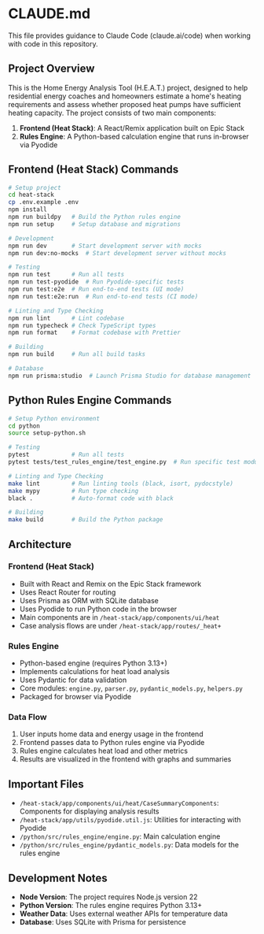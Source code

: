 # CLAUDE.md

This file provides guidance to Claude Code (claude.ai/code) when working with code in this repository.

## Project Overview

This is the Home Energy Analysis Tool (H.E.A.T.) project, designed to help residential energy coaches and homeowners estimate a home's heating requirements and assess whether proposed heat pumps have sufficient heating capacity. The project consists of two main components:

1. **Frontend (Heat Stack)**: A React/Remix application built on Epic Stack
2. **Rules Engine**: A Python-based calculation engine that runs in-browser via Pyodide

## Frontend (Heat Stack) Commands

```bash
# Setup project
cd heat-stack
cp .env.example .env
npm install
npm run buildpy   # Build the Python rules engine
npm run setup     # Setup database and migrations

# Development
npm run dev       # Start development server with mocks
npm run dev:no-mocks  # Start development server without mocks

# Testing
npm run test      # Run all tests
npm run test-pyodide  # Run Pyodide-specific tests
npm run test:e2e  # Run end-to-end tests (UI mode)
npm run test:e2e:run  # Run end-to-end tests (CI mode)

# Linting and Type Checking
npm run lint      # Lint codebase
npm run typecheck # Check TypeScript types
npm run format    # Format codebase with Prettier

# Building
npm run build     # Run all build tasks

# Database
npm run prisma:studio  # Launch Prisma Studio for database management
```

## Python Rules Engine Commands

```bash
# Setup Python environment
cd python
source setup-python.sh

# Testing
pytest            # Run all tests
pytest tests/test_rules_engine/test_engine.py  # Run specific test module

# Linting and Type Checking
make lint         # Run linting tools (black, isort, pydocstyle)
make mypy         # Run type checking
black .           # Auto-format code with black

# Building
make build        # Build the Python package
```

## Architecture

### Frontend (Heat Stack)
- Built with React and Remix on the Epic Stack framework
- Uses React Router for routing
- Uses Prisma as ORM with SQLite database
- Uses Pyodide to run Python code in the browser
- Main components are in `/heat-stack/app/components/ui/heat`
- Case analysis flows are under `/heat-stack/app/routes/_heat+`

### Rules Engine
- Python-based engine (requires Python 3.13+)
- Implements calculations for heat load analysis
- Uses Pydantic for data validation
- Core modules: `engine.py`, `parser.py`, `pydantic_models.py`, `helpers.py`
- Packaged for browser via Pyodide

### Data Flow
1. User inputs home data and energy usage in the frontend
2. Frontend passes data to Python rules engine via Pyodide
3. Rules engine calculates heat load and other metrics
4. Results are visualized in the frontend with graphs and summaries

## Important Files
- `/heat-stack/app/components/ui/heat/CaseSummaryComponents`: Components for displaying analysis results
- `/heat-stack/app/utils/pyodide.util.js`: Utilities for interacting with Pyodide
- `/python/src/rules_engine/engine.py`: Main calculation engine
- `/python/src/rules_engine/pydantic_models.py`: Data models for the rules engine

## Development Notes
- **Node Version**: The project requires Node.js version 22
- **Python Version**: The rules engine requires Python 3.13+
- **Weather Data**: Uses external weather APIs for temperature data
- **Database**: Uses SQLite with Prisma for persistence